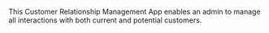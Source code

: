This Customer Relationship Management App enables an admin to manage all interactions with both current and potential customers.
